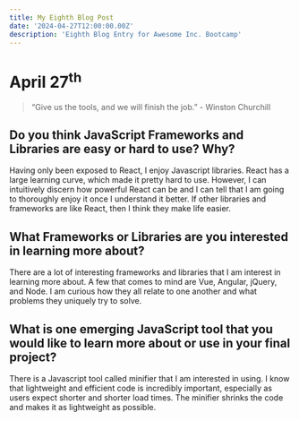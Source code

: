 ```yaml
---
title: My Eighth Blog Post
date: '2024-04-27T12:00:00.00Z'
description: 'Eighth Blog Entry for Awesome Inc. Bootcamp'
---
```


# April 27<sup>th</sup> #

>“Give us the tools, and we will finish the job.” - Winston Churchill

## Do you think JavaScript Frameworks and Libraries are easy or hard to use? Why? ##

Having only been exposed to React, I enjoy Javascript libraries. React has a large learning curve, which made it pretty hard to use. However, I can intuitively discern how powerful React can be and I can tell that I am going to thoroughly enjoy it once I understand it better. If other libraries and frameworks are like React, then I think they make life easier. 

## What Frameworks or Libraries are you interested in learning more about? ##

There are a lot of interesting frameworks and libraries that I am interest in learning more about. A few that comes to mind are Vue, Angular, jQuery, and Node. I am curious how they all relate to one another and what problems they uniquely try to solve.  

## What is one emerging JavaScript tool that you would like to learn more about or use in your final project? ##

There is a Javascript tool called minifier that I am interested in using. I know that lightweight and efficient code is incredibly important, especially as users expect shorter and shorter load times. The minifier shrinks the code and makes it as lightweight as possible.